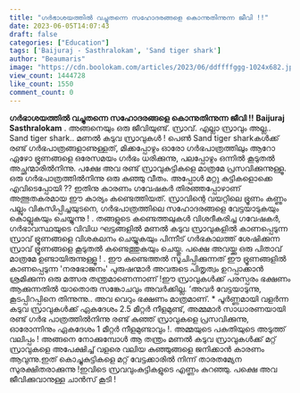 ```yaml
---
title: "ഗർഭാശയത്തിൽ വച്ചുതന്നെ സഹോദരങ്ങളെ കൊന്നുതിന്നുന്ന ജീവി !!"
date: 2023-06-05T14:07:43
draft: false
categories: ["Education"]
tags: ['Baijuraj - Sasthralokam', 'Sand tiger shark']
author: "Beaumaris"
image: "https://cdn.boolokam.com/articles/2023/06/ddffffggg-1024x682.jpg"
view_count: 1444728
like_count: 1550
comment_count: 0
---
```


**ഗർഭാശയത്തിൽ വച്ചുതന്നെ സഹോദരങ്ങളെ കൊന്നുതിന്നുന്ന ജീവി !!** **Baijuraj Sasthralokam** . അങ്ങനെയും ഒരു ജീവിയുണ്ട്. സ്രാവ്. എല്ലാ സ്രാവും അല്ല.. Sand tiger shark.. മണൽ കടുവ സ്രാവുകൾ ! പെൺ Sand tiger sharkകൾക്ക് രണ്ട് ഗർഭപാത്രങ്ങളാണുള്ളത്, മിക്കപ്പോഴും ഓരോ ഗർഭപാത്രത്തിലും ആറോ ഏഴോ ഭ്രൂണങ്ങളെ ഒരേസമയം ഗർഭം ധരിക്കുന്നു, പലപ്പോഴും ഒന്നിൽ കൂടുതൽ അച്ഛന്മാരിൽനിന്നു. പക്ഷേ അവ രണ്ട് സ്രാവുകുട്ടികളെ മാത്രമേ പ്രസവിക്കുന്നുള്ളൂ. ഒരു ഗർഭപാത്രത്തിൽനിന്നു ഒരു കുഞ്ഞു വീതം. അപ്പോൾ മറ്റു കുട്ടികളൊക്കെ എവിടെപ്പോയി ?? ഇതിനു കാരണം ഗവേഷകർ തിരഞ്ഞപ്പോഴാണ് അത്ഭുതകരമായ ഈ കാര്യം കണ്ടെത്തിയത്. സ്രാവിന്റെ വയറ്റിലെ ഭ്രൂണം കണ്ണും പല്ലും വികസിപ്പിച്ചയുടനെ, ഗർഭപാത്രത്തിലെ സഹോദരങ്ങളെ വേട്ടയാടുകയും കൊല്ലുകയും ചെയ്യുന്നു ! [](https://cdn.boolokam.com/articles/2023/06/ddffffggg.jpg). തങ്ങളുടെ കണ്ടെത്തലുകൾ വിശദീകരിച്ച ഗവേഷകർ, ഗർഭാവസ്ഥയുടെ വിവിധ ഘട്ടങ്ങളിൽ മണൽ കടുവ സ്രാവുകളിൽ കാണപ്പെടുന്ന സ്രാവ് ഭ്രൂണങ്ങളെ വിശകലനം ചെയ്യുകയും പിന്നീട് ഗർഭകാലത്ത് ശേഷിക്കുന്ന സ്രാവ് ഭ്രൂണങ്ങളെ കൂടുതൽ കണ്ടെത്തുകയും ചെയ്തു. പക്ഷെ അവയ്ക്കു ഒരു പിതാവ് മാത്രമേ ഉണ്ടായിരുന്നുള്ളൂ ! . ഈ കണ്ടെത്തൽ സൂചിപ്പിക്കുന്നത് ഈ ഭ്രൂണങ്ങളിൽ കാണപ്പെടുന്ന 'നരഭോജനം' പുരുഷന്മാർ അവരുടെ പിതൃത്വം ഉറപ്പാക്കാൻ ശ്രമിക്കുന്ന ഒരു മത്സര തന്ത്രമാണെന്നാണ് !ഈ സ്രാവുകൾക്ക് പരസ്പരം ഭക്ഷണം ആക്കുന്നതിൽ യാതൊരു സങ്കോചവും അവർക്കില്ല. ‘അവർ വേട്ടയാടുന്നു, കൂടപ്പിറപ്പിനെ തിന്നുന്നു.. അവ വെറും ഭക്ഷണം മാത്രമാണ്. * പൂർണ്ണമായി വളർന്ന കടുവ സ്രാവുകൾക്ക് ഏകദേശം 2.5 മീറ്റർ നീളമുണ്ട്, അമ്മമാർ സാധാരണയായി രണ്ട് ഗർഭ പാത്രത്തിൽനിന്നു രണ്ട് കുഞ്ഞ് സ്രാവുകളെ പ്രസവിക്കുന്നു, ഓരോന്നിനും ഏകദേശം 1 മീറ്റർ നീളമുണ്ടാവും !. അമ്മയുടെ പകുതിയുടെ അടുത്ത് വലിപ്പം ! അങ്ങനെ നോക്കുമ്പോൾ ആ തന്ത്രം മണൽ കടുവ സ്രാവുകൾക്ക് മറ്റ് സ്രാവുകളെ അപേക്ഷിച്ച് വളരെ വലിയ കുഞ്ഞുങ്ങളെ ജനിക്കാൻ കാരണം ആവുന്നു.ഇത് കൊച്ചുകുട്ടികളെ മറ്റ് വേട്ടക്കാരിൽ നിന്ന് താരതമ്യേന സുരക്ഷിതരാക്കുന്നു !ഇവിടെ സ്രവവുംകുട്ടികളുടെ എണ്ണം കുറഞ്ഞു. പക്ഷെ അവ ജീവിക്കുവാനുള്ള ചാൻസ് കൂടി !
